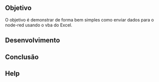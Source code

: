 
## Objetivo

O objetivo é demonstrar de forma bem simples como enviar dados para o node-red usando o vba do Excel.

## Desenvolvimento

## Conclusão

## Help
